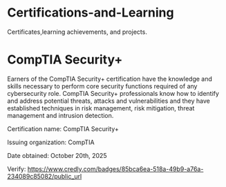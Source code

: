 # Certifications-and-Learning
Certificates,learning achievements, and projects.  

# CompTIA Security+

Earners of the CompTIA Security+ certification have the knowledge and skills necessary to perform core security functions required of any cybersecurity role. CompTIA Security+ professionals know how to identify and address potential threats, attacks and vulnerabilities and they have established techniques in risk management, risk mitigation, threat management and intrusion detection.

Certification name: CompTIA Security+

Issuing organization: CompTIA

Date obtained: October 20th, 2025

Verify: https://www.credly.com/badges/85bca6ea-518a-49b9-a76a-234089c85082/public_url


